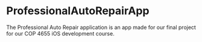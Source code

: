 # ProfessionalAutoRepairApp
The Professional Auto Repair application is an app made for our final project for our COP 4655 iOS development course.
